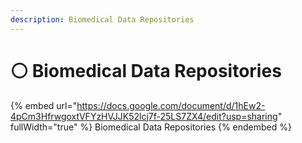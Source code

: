 ```yaml
---
description: Biomedical Data Repositories
---
```


# ⚪ Biomedical Data Repositories

{% embed url="https://docs.google.com/document/d/1hEw2-4pCm3HfrwgoxtVFYzHVJJK52lcj7f-25LS7ZX4/edit?usp=sharing" fullWidth="true" %}
Biomedical Data Repositories
{% endembed %}
